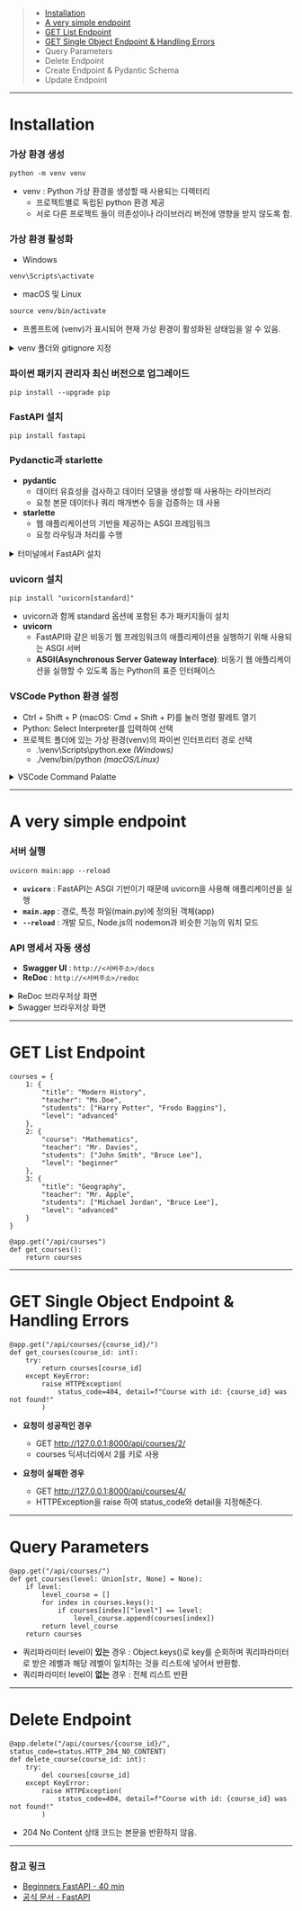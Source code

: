 > - [Installation](https://github.com/devellybutton/fastApi-beginner?tab=readme-ov-file#installation)
> - [A very simple endpoint](https://github.com/devellybutton/fastApi-beginner?tab=readme-ov-file#a-very-simple-endpoint)
> - [GET List Endpoint](https://github.com/devellybutton/fastApi-beginner?tab=readme-ov-file#get-list-endpoint)
> - [GET Single Object Endpoint & Handling Errors](https://github.com/devellybutton/fastApi-beginner?tab=readme-ov-file#get-single-object-endpoint--handling-errors)
> - Query Parameters
> - Delete Endpoint
> - Create Endpoint & Pydantic Schema
> - Update Endpoint

-----

# Installation

### 가상 환경 생성
```
python -m venv venv
```

- venv : Python 가상 환경을 생성할 때 사용되는 디렉터리
    - 프로젝트별로 독립된 python 환경 제공
    - 서로 다른 프로젝트 들이 의존성이나 라이브러리 버전에 영향을 받지 않도록 함.

### 가상 환경 활성화
- Windows
```
venv\Scripts\activate
```

- macOS 및 Linux
```
source venv/bin/activate
```

- 프롬프트에 (venv)가 표시되어 현재 가상 환경이 활성화된 상태임을 알 수 있음.

<details>
<summary>venv 폴더와 gitignore 지정</summary>

![image](https://github.com/user-attachments/assets/e477cc0d-d021-49dc-9594-86e63194ba9b)

</details>

### 파이썬 패키지 관리자 최신 버전으로 업그레이드
```
pip install --upgrade pip
```

### FastAPI 설치
```
pip install fastapi
```

### Pydanctic과 starlette
- <b>pydantic</b>
    - 데이터 유효성을 검사하고 데이터 모델을 생성할 때 사용하는 라이브러리
    - 요청 본문 데이터나 쿼리 매개변수 등을 검증하는 데 사용
- <b>starlette</b>
    - 웹 애플리케이션의 기반을 제공하는 ASGI 프레임워크
    - 요청 라우팅과 처리를 수행
<details>
<summary>터미널에서 FastAPI 설치</summary>

![image](https://github.com/user-attachments/assets/4f65f7d5-0dff-41b2-8af9-e1becd1bba35)

</details>

### uvicorn 설치
```
pip install "uvicorn[standard]"
```
- uvicorn과 함께 standard 옵션에 포함된 추가 패키지들이 설치
- <b>uvicorn</b>
    - FastAPI와 같은 비동기 웹 프레임워크의 애플리케이션을 실행하기 위해 사용되는 ASGI 서버
    - <b>ASGI(Asynchronous Server Gateway Interface)</b>: 비동기 웹 애플리케이션을 실행할 수 있도록 돕는 Python의 표준 인터페이스 

### VSCode Python 환경 설정
- Ctrl + Shift + P (macOS: Cmd + Shift + P)를 눌러 명령 팔레트 열기
- Python: Select Interpreter를 입력하여 선택
- 프로젝트 폴더에 있는 가상 환경(venv)의 파이썬 인터프리터 경로 선택
    - .\venv\Scripts\python.exe <i>(Windows)</i>
    - ./venv/bin/python <i>(macOS/Linux)</i>
<details>
<summary>VSCode Command Palatte</summary>

![ezgif-4-d51a9387de](https://github.com/user-attachments/assets/e2e0344f-53a1-401d-a236-9017882e5db6)

</details>

-----

# A very simple endpoint

### 서버 실행
```
uvicorn main:app --reload
```
- <b>`uvicorn`</b> : FastAPI는 ASGI 기반이기 때문에 uvicorn을 사용해 애플리케이션을 실행
- <b>`main.app`</b> : 경로, 특정 파일(main.py)에 정의된 객체(app)
- <b>`--reload`</b> : 개발 모드, Node.js의 nodemon과 비슷한 기능의 워치 모드

### API 명세서 자동 생성

- <b>Swagger UI</b> : `http://<서버주소>/docs`
- <b>ReDoc</b> : `http://<서버주소>/redoc`

<details>
<summary>ReDoc 브라우저상 화면</summary>

![image](https://github.com/user-attachments/assets/075703e9-bc19-44a2-83c2-9f3bd5b1af17)

</details>
<details>
<summary>Swagger 브라우저상 화면</summary>

![image](https://github.com/user-attachments/assets/98cf6f43-6e8f-4389-8318-74d9b8573b30)

</summary>
</details>

---

# GET List Endpoint

```
courses = {
	1: {
		"title": "Modern History",
		"teacher": "Ms.Doe",
		"students": ["Harry Potter", "Frodo Baggins"],
		"level": "advanced"
	},
	2: {
		"course": "Mathematics",
		"teacher": "Mr. Davies",
		"students": ["John Smith", "Bruce Lee"],
		"level": "beginner"
	},
	3: {
		"title": "Geography",
		"teacher": "Mr. Apple",
		"students": ["Michael Jordan", "Bruce Lee"],
		"level": "advanced"
	}
}

@app.get("/api/courses")
def get_courses():
    return courses
```
---

# GET Single Object Endpoint & Handling Errors

```
@app.get("/api/courses/{course_id}/")
def get_courses(course_id: int):
    try:
        return courses[course_id]
    except KeyError:
        raise HTTPException(
            status_code=404, detail=f"Course with id: {course_id} was not found!"
        )
```
- <b>요청이 성공적인 경우</b>
    - GET http://127.0.0.1:8000/api/courses/2/
    - courses 딕셔너리에서 2를 키로 사용

- <b>요청이 실패한 경우</b>
    - GET http://127.0.0.1:8000/api/courses/4/
    - HTTPException을 raise 하여 status_code와 detail을 지정해준다.

---

# Query Parameters
```
@app.get("/api/courses/")
def get_courses(level: Union[str, None] = None):
    if level:
        level_course = []
        for index in courses.keys():
            if courses[index]["level"] == level:
                level_course.append(courses[index])
        return level_course
    return courses
```
- 쿼리파라미터 level이 <b>있는</b> 경우 : Object.keys()로 key를 순회하며 쿼리파라미터로 받은 레벨과 해당 레벨이 일치하는 것을 리스트에 넣어서 반환함.
- 쿼리파라미터 level이 <b>없는</b> 경우 : 전체 리스트 반환 

---

# Delete Endpoint

```
@app.delete("/api/courses/{course_id}/", status_code=status.HTTP_204_NO_CONTENT)
def delete_course(course_id: int):
    try:
        del courses[course_id]
    except KeyError:
        raise HTTPException(
            status_code=404, detail=f"Course with id: {course_id} was not found!"
        )
```
- 204 No Content 상태 코드는 본문을 반환하지 않음.


---

### 참고 링크

- [Beginners FastAPI - 40 min](https://youtu.be/O05PucyQYBg?feature=shared)
- [공식 문서 - FastAPI](https://fastapi.tiangolo.com/#sponsors)